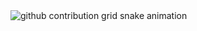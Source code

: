 <picture>
  <source media="(prefers-color-scheme: dark)" srcset="https://raw.githubusercontent.com/enen321/enen321/output/github-contribution-grid-snake-dark.svg">
  <source media="(prefers-color-scheme: light)" srcset="https://raw.githubusercontent.com/enen321/enen321/output/github-contribution-grid-snake.svg">
  <img alt="github contribution grid snake animation" src="https://raw.githubusercontent.com/enen321/enen321/output/github-contribution-grid-snake.svg">
</picture>
